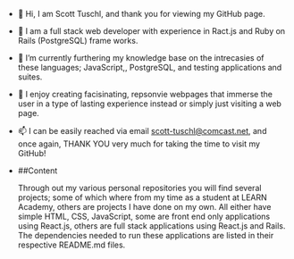 - 👋 Hi, I am Scott Tuschl, and thank you for viewing my GitHub page.
- 👀 I am a full stack web developer with experience in Ract.js and Ruby on Rails (PostgreSQL) frame works.
- 🌱 I’m currently furthering my knowledge base on the intrecasies of these languages; JavaScript,, PostgreSQL, and testing 
     applications and suites.
- 💞️ I enjoy creating facisinating, repsonvie webpages that immerse the user in a type of lasting experience instead or simply 
     just visiting a web page.
- 📫 I can be easily reached via email scott-tuschl@comcast.net, and once again, THANK YOU very much for taking the time to visit
     my GitHub!

- ##Content

  Through out my various personal repositories you will find several projects; some of which where from my time as a student at
  LEARN Academy, others are projects I have done on my own.
  All either have simple HTML, CSS, JavaScript, some are front end only applications using React.js, others are full stack
  applications using React.js and Rails. The dependencies needed to run
  these applications are listed in their respective README.md files.  

